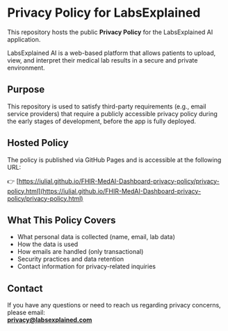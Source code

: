 # Privacy Policy for LabsExplained

This repository hosts the public **Privacy Policy** for the LabsExplained AI application.

LabsExplained AI is a web-based platform that allows patients to upload, view, and interpret their medical lab results in a secure and private environment.

## Purpose

This repository is used to satisfy third-party requirements (e.g., email service providers) that require a publicly accessible privacy policy during the early stages of development, before the app is fully deployed.

## Hosted Policy

The policy is published via GitHub Pages and is accessible at the following URL:

👉 [https://iulial.github.io/FHIR-MedAI-Dashboard-privacy-policy/privacy-policy.html](https://iulial.github.io/FHIR-MedAI-Dashboard-privacy-policy/privacy-policy.html)

## What This Policy Covers

- What personal data is collected (name, email, lab data)
- How the data is used
- How emails are handled (only transactional)
- Security practices and data retention
- Contact information for privacy-related inquiries

## Contact

If you have any questions or need to reach us regarding privacy concerns, please email:  
**privacy@labsexplained.com**
